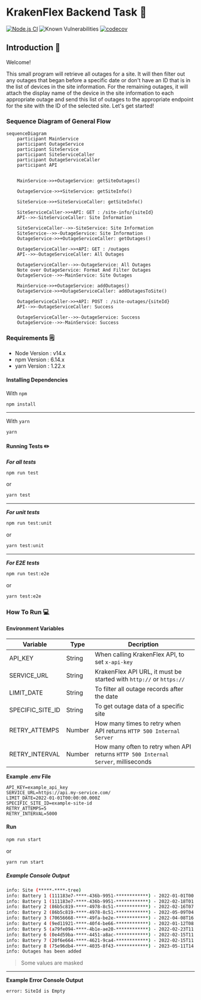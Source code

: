 
# KrakenFlex Backend Task :octopus:
[![Node.js CI](https://github.com/safakoks/krakenflex-backend-task/actions/workflows/node.js.yml/badge.svg)](https://github.com/safakoks/krakenflex-backend-task/actions/workflows/node.js.yml)
![Known Vulnerabilities](https://snyk.io/test/github/safakoks/krakenflex-backend-task/badge.svg)
[![codecov](https://codecov.io/github/safakoks/krakenflex-backend-task/branch/main/graph/badge.svg?token=D187V4SU8E)](https://codecov.io/github/safakoks/krakenflex-backend-task)
## Introduction :scroll:

Welcome!

This small program will retrieve all outages for a site. It will then filter out any outages that began before a specific date or don't have an ID that is in the list of devices in the site information. For the remaining outages, it will attach the display name of the device in the site information to each appropriate outage and send this list of outages to the appropriate endpoint for the site with the ID of the selected site. Let's get started!

### Sequence Diagram of General Flow
```mermaid
sequenceDiagram
    participant MainService
    participant OutageService
    participant SiteService
    participant SiteServiceCaller
    participant OutageServiceCaller
    participant API


    MainService->>+OutageService: getSiteOutages()
    
    OutageService->>+SiteService: getSiteInfo()
    
    SiteService->>+SiteServiceCaller: getSiteInfo()

    SiteServiceCaller->>+API: GET : /site-info/{siteId}
    API-->>-SiteServiceCaller: Site Information

    SiteServiceCaller-->>-SiteService: Site Information
    SiteService-->>-OutageService: Site Information
    OutageService->>+OutageServiceCaller: getOutages()

    OutageServiceCaller->>+API: GET : /outages
    API-->>-OutageServiceCaller: All Outages

    OutageServiceCaller-->>-OutageService: All Outages
    Note over OutageService: Format And Filter Outages
    OutageService-->>-MainService: Site Outages
    
    MainService->>+OutageService: addOutages()
    OutageService->>+OutageServiceCaller: addOutagesToSite()

    OutageServiceCaller->>+API: POST : /site-outages/{siteId}
    API-->>-OutageServiceCaller: Success

    OutageServiceCaller-->>-OutageService: Success
    OutageService-->>-MainService: Success
```

### Requirements :spiral_notepad:
  - Node Version : v14.x
  - npm Version : 6.14.x
  - yarn Version : 1.22.x
#### Installing Dependencies
 
With `npm`
```bash
npm install
```
---
With `yarn`

```bash
yarn
```
  

#### Running Tests :pencil2:
***For all tests***
```bash
npm run test
```
or
```bash
yarn test
```
***
***For unit tests***
```bash
npm run test:unit
```
or
```bash
yarn test:unit
```
***
***For  E2E tests***
```bash
npm run test:e2e
```
or
```bash
yarn test:e2e
```
### How To Run :computer:

  

#### Environment Variables
| Variable | Type  | Decription   |
|--|--|--|
| API_KEY | String  | When calling KrakenFlex API, to set `x-api-key` |
| SERVICE_URL | String  | KrakenFlex API URL, it must be started with `http://` or `https://` |
| LIMIT_DATE | String | To filter all outage records after the date |
| SPECIFIC_SITE_ID | String | To get outage data of a specific site  |
| RETRY_ATTEMPS | Number | How many times to retry when API returns `HTTP 500 Internal Server` |
| RETRY_INTERVAL | Number  | How many often to retry when API returns `HTTP 500 Internal Server`, milliseconds |

**Example .env File**
```
API_KEY=example_api_key
SERVICE_URL=https://api.my-service.com/
LIMIT_DATE=2022-01-01T00:00:00.000Z
SPECIFIC_SITE_ID=example-site-id
RETRY_ATTEMPS=5
RETRY_INTERVAL=5000
```
#### Run

```bash
npm run start
```
or
```bash
yarn run start
```
  

##### Example Console Output

```bash
info: Site (*****-****-tree)
info: Battery 1 (111183e7-****-436b-9951-************) - 2022-01-01T00:00:00.000Z -> 2022-09-15T19:45:10.341Z
info: Battery 1 (111183e7-****-436b-9951-************) - 2022-02-18T01:01:20.142Z -> 2022-08-15T14:34:50.366Z
info: Battery 2 (86b5c819-****-4978-8c51-************) - 2022-02-16T07:01:50.149Z -> 2022-10-03T07:46:31.410Z
info: Battery 2 (86b5c819-****-4978-8c51-************) - 2022-05-09T04:47:25.211Z -> 2022-12-02T18:37:16.039Z
info: Battery 3 (70656668-****-49fa-be2e-************) - 2022-04-08T16:29:22.128Z -> 2022-06-09T22:10:59.718Z
info: Battery 4 (9ed11921-****-40f4-be66-************) - 2022-01-12T08:11:21.333Z -> 2022-12-13T07:20:57.984Z
info: Battery 5 (a79fe094-****-4b1e-ae20-************) - 2022-02-23T11:33:58.552Z -> 2022-12-16T00:52:16.126Z
info: Battery 6 (0e4d59ba-****-4451-a8ac-************) - 2022-02-15T11:28:26.735Z -> 2022-08-28T03:37:48.568Z
info: Battery 7 (20f6e664-****-4621-9ca4-************) - 2022-02-15T11:28:26.965Z -> 2023-12-24T14:20:37.532Z
info: Battery 8 (75e96db4-****-4035-8f43-************) - 2023-05-11T14:35:15.359Z -> 2023-12-27T11:19:19.393Z
info: Outages has been added
```
> Some values are masked
---
**Example Error Console Output**
```bash
error: SiteId is Empty
```
